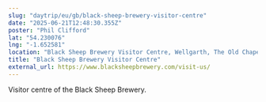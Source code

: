 ```yaml
---
slug: "daytrip/eu/gb/black-sheep-brewery-visitor-centre"
date: "2025-06-21T12:48:30.355Z"
poster: "Phil Clifford"
lat: "54.230076"
lng: "-1.652581"
location: "Black Sheep Brewery Visitor Centre, Wellgarth, The Old Chapel, Masham, North Yorkshire, HG4 4EN"
title: "Black Sheep Brewery Visitor Centre"
external_url: https://www.blacksheepbrewery.com/visit-us/
---
```

Visitor centre of the Black Sheep Brewery. 